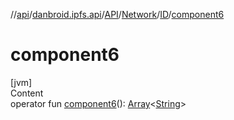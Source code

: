 //[api](../../../../index.md)/[danbroid.ipfs.api](../../../index.md)/[API](../../index.md)/[Network](../index.md)/[ID](index.md)/[component6](component6.md)



# component6  
[jvm]  
Content  
operator fun [component6](component6.md)(): [Array](https://kotlinlang.org/api/latest/jvm/stdlib/kotlin/-array/index.html)<[String](https://kotlinlang.org/api/latest/jvm/stdlib/kotlin/-string/index.html)>  



